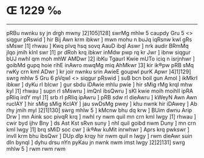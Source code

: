 # Œ 1229 ‰
---
pRBu nwnku sy jn drgh mwny ]2]105]128]
swrMg mhlw 5 caupdy Gru 5
<> siqgur pRswid ]
hir Bij Awn krm ibkwr ] mwn mohu n buJq iqRsnw kwl gRs sMswr ]1]
rhwau ] Kwq pIvq hsq sovq AauD ibqI Aswr ] nrk audir BRmMq jlqo
jmih kInI swr ]1] pr dRoh krq ibkwr inMdw pwp rq kr Jwr ] ibnw
siqgur bUJ nwhI qm moh mhW AMDwr ]2] ibKu TgaurI Kwie mUTo iciq n
isrjnhwr ] goibMd gupq hoie rihE inAwro mwqMg miq AhMkwr ]3] kir
ik®pw pRB sMq rwKy crn kml ADwr ] kr joir nwnku srin AwieE goupwl
purK Apwr ]4]1]129]
swrg mhlw 5 Gru 6 pVqwl
<> siqgur pRswid ]
suB bcn boil gun Amol ] ikMkrI ibkwr ] dyKu rI bIcwr ] gur sbdu
iDAwie mhlu pwie ] hir sMig rMg krqI mhw kyl ]1] rhwau ] supn rI
sMswru ] imQnI ibsQwru ] sKI kwie moih moihlI ipRA pRIiq irdY myl ]1]
srb rI pRIiq ipAwru ] pRB sdw rI dieAwru ] kWeyN Awn Awn rucIAY ]
hir sMig sMig KcIAY ] jau swDsMg pwey ] khu nwnk hir iDAwey ] Ab
rhy jmih myl ]2]1]130] swrg mhlw 5 ] kMcnw bhu dq krw ] BUim
dwnu Arip Drw ] mn Aink soc pivqR krq ] nwhI ry nwm quil mn crn
kml lwgy ]1] rhwau ] cwir byd ijhv Bny ] ds Ast Kst sRvn suny ]
nhI quil goibd nwm Duny ] mn crn kml lwgy ]1] brq sMiD soc cwr ]
ik®Aw kuMit inrwhwr ] Aprs krq pwkswr ] invlI krm bhu ibsQwr ]
DUp dIp krqy hir nwm quil n lwgy ] rwm dieAwr suin dIn bynqI ] dyhu
drsu nYn pyKau jn nwnk nwm imst lwgy ]2]2]131] swrg mhlw 5 ]
rwm rwm rwm
####

